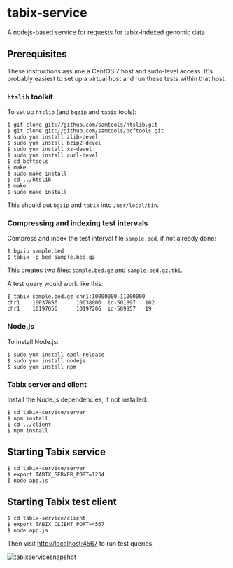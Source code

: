 # tabix-service
A nodejs-based service for requests for tabix-indexed genomic data

## Prerequisites

These instructions assume a CentOS 7 host and sudo-level access. It's probably easiest to set up a virtual host and run these tests within that host.

### `htslib` toolkit

To set up `htslib` (and `bgzip` and `tabix` tools):

```
$ git clone git://github.com/samtools/htslib.git
$ git clone git://github.com/samtools/bcftools.git
$ sudo yum install zlib-devel
$ sudo yum install bzip2-devel
$ sudo yum install xz-devel
$ sudo yum install curl-devel
$ cd bcftools
$ make
$ sudo make install
$ cd ../htslib
$ make
$ sudo make install
```

This should put `bgzip` and `tabix` into `/usr/local/bin`.

### Compressing and indexing test intervals

Compress and index the test interval file `sample.bed`, if not already done:

```
$ bgzip sample.bed
$ tabix -p bed sample.bed.gz
```

This creates two files: `sample.bed.gz` and `sample.bed.gz.tbi`.

A test query would work like this:

```
$ tabix sample.bed.gz chr1:10000000-11000000
chr1	10037856      10038006	id-501897	102
chr1	10197056      10197206	id-509857	19 
```

### Node.js

To install Node.js:

```
$ sudo yum install epel-release
$ sudo yum install nodejs
$ sudo yum install npm
```

### Tabix server and client

Install the Node.js dependencies, if not installed:

```
$ cd tabix-service/server
$ npm install
$ cd ../client
$ npm install
```

## Starting Tabix service

```
$ cd tabix-service/server
$ export TABIX_SERVER_PORT=1234
$ node app.js
```

## Starting Tabix test client

```
$ cd tabix-service/client
$ export TABIX_CLIENT_PORT=4567
$ node app.js
```

Then visit <a href="http://localhost:4567">http://localhost:4567</a> to run test queries.

![tabixservicesnapshot](https://cloud.githubusercontent.com/assets/33584/26523456/ca63436e-42cc-11e7-92ba-c2bedcc89812.png)
